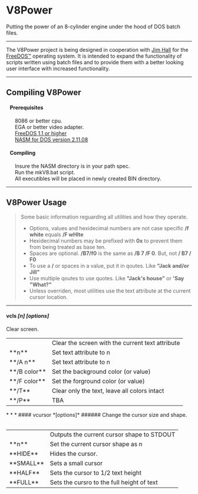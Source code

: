 # V8Power
Putting the power of an 8-cylinder engine under the hood of DOS batch files.

* * *

The V8Power project is being designed in cooperation with
[Jim Hall](http://www.freedos.org/jhall) for the [FreeDOS™](http://www.freedos.org) 
operating system. It is intended to expand the functionality of scripts written 
using batch files and to provide them with a better looking user interface with
increased functionality.

* * *

## Compiling V8Power

#### &nbsp;&nbsp; Prerequisites ######

&nbsp;&nbsp;&nbsp;&nbsp;&nbsp;&nbsp;8086 or better cpu. <br>
&nbsp;&nbsp;&nbsp;&nbsp;&nbsp;&nbsp;EGA or better video adapter. <br>
&nbsp;&nbsp;&nbsp;&nbsp;&nbsp;&nbsp;[FreeDOS 1.1 or higher](http://www.freedos.org) <br>
&nbsp;&nbsp;&nbsp;&nbsp;&nbsp;&nbsp;[NASM for DOS version 2.11.08](http://wwww.nasm.us]) <br>

#### &nbsp;&nbsp; Compiling ######

&nbsp;&nbsp;&nbsp;&nbsp;&nbsp;&nbsp;Insure the NASM directory is in your path spec. <br>
&nbsp;&nbsp;&nbsp;&nbsp;&nbsp;&nbsp;Run the mkV8.bat script. <br>
&nbsp;&nbsp;&nbsp;&nbsp;&nbsp;&nbsp;All executibles will be placed in newly
created BIN directory. <br>

* * *

## V8Power Usage

> Some basic information reguarding all utilities and how they operate.<br>
> * Options, values and hexidecimal numbers are not case specific **/f white** equals **/F wHIte**<br>
> * Hexidecimal numbers may be prefixed with **0x** to prevent them from being treated as base ten.<br>
> * Spaces are optional. **/B7/f0** is the same as **/B 7 /F 0**. But, not **/ B7 / F0**<br>
> * To use a **/** or spaces in a value, put it in qoutes. Like **"Jack and/or Jill"**<br>
> * Use multiple qoutes to use quotes. Like **"Jack's house"** or **'Say "What?"**<br>
> * Unless overriden, most utilities use the text attribute at the current cursor location.

* * *
#### vcls *[n]* *[options]* ######
Clear screen.
<table>
<tr><td ></td><td>Clear the screen with the current text attribute</td></tr>
<tr><td >**n**</td><td>Set text attribute to n</td></tr>
<tr><td>**/A n**</td><td>Set text attribute to n</td></tr>
<tr><td>**/B color**</td><td>Set the background color (or value)</td></tr>
<tr><td>**/F color**</td><td>Set the forground color (or value)</td></tr>
<tr><td>**/T**</td><td>Clear only the text, leave all colors intact</td></tr>
<tr><td>**/P**</td><td>TBA</td></tr>
<table>
* * *
#### vcursor *[options]* ######
Change the cursor size and shape.
<table>
<tr><td></td><td>Outputs the current cursor shape to STDOUT</td></tr>
<tr><td>**n**</td><td>Set the current cursor shape as n</td></tr>
<tr><td>**HIDE**</td><td>Hides the cursor.</td></tr>
<tr><td>**SMALL**</td><td>Sets a small cursor</td></tr>
<tr><td>**HALF**</td><td>Sets the cursor to 1/2 text height</td></tr>
<tr><td>**FULL**</td><td>Sets the cursro to the full height of text</td></tr>
<table>

